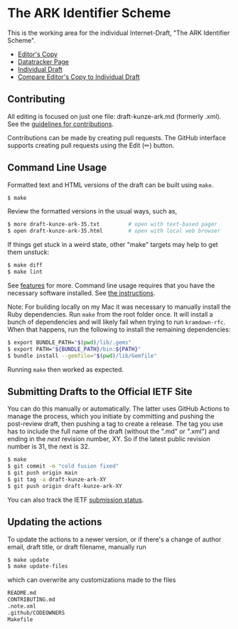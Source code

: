 # The ARK Identifier Scheme

This is the working area for the individual Internet-Draft, "The ARK Identifier Scheme".

* [Editor's Copy](https://arks-org.github.io/arkspec/#go.draft-kunze-ark.html)
* [Datatracker Page](https://datatracker.ietf.org/doc/draft-kunze-ark)
* [Individual Draft](https://datatracker.ietf.org/doc/html/draft-kunze-ark)
* [Compare Editor's Copy to Individual Draft](https://arks-org.github.io/arkspec/#go.draft-kunze-ark.diff)


## Contributing

All editing is focused on just one file: draft-kunze-ark.md (formerly .xml).
See the
[guidelines for contributions](https://github.com/arks-org/arkspec/blob//CONTRIBUTING.md).

Contributions can be made by creating pull requests.
The GitHub interface supports creating pull requests using the Edit (✏) button.

## Command Line Usage

Formatted text and HTML versions of the draft can be built using `make`.

```sh
$ make
```

Review the formatted versions in the usual ways, such as,

```sh
$ more draft-kunze-ark-35.txt         # open with text-based pager
$ open draft-kunze-ark-35.html        # open with local web browser
```

If things get stuck in a weird state, other "make" targets may help
to get them unstuck:

```sh
$ make diff
$ make lint
```

See [features](https://github.com/martinthomson/i-d-template/blob/main/doc/FEATURES.md) for more.
Command line usage requires that you have the necessary software installed.  See
[the instructions](https://github.com/martinthomson/i-d-template/blob/main/doc/SETUP.md).

Note: For building locally on my Mac it was necessary to manually install the
Ruby dependencies. Run `make` from the root folder once. It will install
a bunch of dependencies and will likely fail when trying to run `kramdown-rfc`.
When that happens, run the following to install the remaining dependencies:

```sh
$ export BUNDLE_PATH="$(pwd)/lib/.gems"
$ export PATH="${BUNDLE_PATH}/bin:${PATH}"
$ bundle install --gemfile="$(pwd)/lib/Gemfile"
```

Running `make` then worked as expected.

## Submitting Drafts to the Official IETF Site

You can do this manually or automatically. The latter uses GitHub Actions
to manage the process, which you initiate by committing and pushing the
post-review draft, then pushing a tag to create a release.
The tag you use has to include the full name of the draft (without
the ".md" or ".xml") and ending in the _next_ revision number, XY. So if the
latest public revision number is 31, the next is 32.

```sh
$ make
$ git commit -m "cold fusion fixed"
$ git push origin main
$ git tag -a draft-kunze-ark-XY
$ git push origin draft-kunze-ark-XY
```

You can also track the IETF
[submission status](https://datatracker.ietf.org/submit/status/).

## Updating the actions

To update the actions to a newer version, or if there's a change of author
email, draft title, or draft filename, manually run

```sh
$ make update
$ make update-files
```

which can overwrite any customizations made to the files

```sh
README.md
CONTRIBUTING.md
.note.xml
.github/CODEOWNERS
Makefile
```
